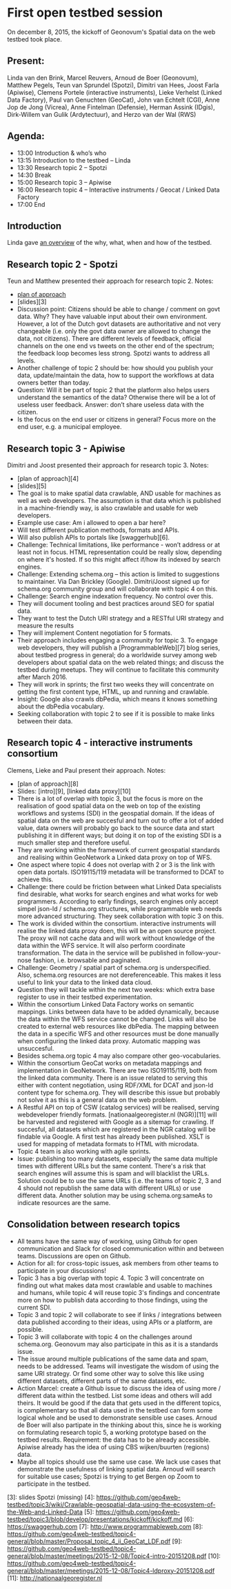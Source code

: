 # First open testbed session

On december 8, 2015, the kickoff of Geonovum's Spatial data on the web testbed took place. 

## Present: 

Linda van den Brink, Marcel Reuvers, Arnoud de Boer (Geonovum), Matthew Pegels, Teun van Sprundel (Spotzi), Dimitri van Hees, Joost Farla (Apiwise), Clemens Portele (interactive instruments), Lieke Verhelst (Linked Data Factory), Paul van Genuchten (GeoCat), John	van Echtelt	(CGI), Anne Jop	de Jong	(Vicrea), Anne	Fintelman	(Defensie), Herman 	Assink (IDgis), Dirk-Willem	van Gulik (Ardytectuur), and Herzo	van der Wal (RWS)

## Agenda: 
- 13:00 Introduction & who’s who
- 13:15 Introduction to the testbed – Linda
- 13:30 Research topic 2 – Spotzi
- 14:30 Break
- 15:00 Research topic 3 – Apiwise
- 16:00 Research topic 4 – Interactive instruments / Geocat / Linked Data Factory
- 17:00 End

## Introduction

Linda gave [an overview][1] of the why, what, when and how of the testbed. 

## Research topic 2 - Spotzi

Teun and Matthew presented their approach for research topic 2. Notes: 

- [plan of approach][2]
- [slides][3]
- Discussion point: Citizens should be able to change / comment on govt data. Why? They have valuable input about their own environment. However, a lot of the Dutch govt datasets are authoritative and not very changeable (i.e. only the govt data owner are allowed to change the data, not citizens). There are different levels of feedback, official channels on the one end vs tweets on the other end of the spectrum; the feedback loop becomes less strong. Spotzi wants to address all levels.
-	Another challenge of topic 2 should be: how should you publish your data, update/maintain the data, how to support the workflows at data owners better than today. 
- Question: Will it be part of topic 2 that the platform also helps users understand the semantics of the data? Otherwise there will be a lot of useless user feedback. Answer: don’t share useless data with the citizen.
- Is the focus on the end user or citizens in general? Focus more on the end user, e.g. a municipal employee.

## Research topic 3 - Apiwise
Dimitri and Joost presented their approach for research topic 3. Notes: 

- [plan of approach][4]
- [slides][5]
- The goal is to make spatial data crawlable, AND usable for machines as well as web developers. The assumption is that data which is published in a machine-friendly way, is also crawlable and usable for web developers.  
- Example use case: Am i allowed to open a bar here?
- Will test different publication methods, formats and APIs. 
- Will also publish APIs to portals like [swaggerhub][6].
- Challenge: Technical limitations, like performance - won’t address or at least not in focus. HTML representation could be really slow, depending on where it's hosted. If so this might affect if/how its indexed by search engines. 
- Challenge: Extending schema.org – this action is limited to suggestions to maintainer. Via Dan Brickley (Google). Dimitri/Joost signed up for schema.org community group and will collaborate with topic 4 on this.
- Challenge: Search engine indexation frequency. No control over this.
- They will document tooling and best practices around SEO for spatial data.
- They want to test the	Dutch URI strategy and a RESTful URI strategy and measure the results
- They will implement Content negotiation for 5 formats.
- Their approach includes engaging a community for topic 3. To engage web developers, they will publish a [ProgrammableWeb][7] blog series, about testbed progress in general; do a worldwide survey among web developers about spatial data on the web related things; and discuss the testbed during meetups. They will continue to facilitate this community after March 2016. 
- They will work in sprints; the first two weeks they will concentrate on getting the first content type, HTML, up and running and crawlable. 
- Insight: Google also crawls dbPedia, which means it knows something about the dbPedia vocabulary.  
- Seeking collaboration with topic 2 to see if it is possible to make links between their data. 

## Research topic 4 - interactive instruments consortium
Clemens, Lieke and Paul present their approach. Notes: 

- [plan of approach][8]
- Slides: [intro][9], [linked data proxy][10]
- There is a lot of overlap with topic 3, but the focus is more on the realisation of good spatial data on the web on top of the existing workflows and systems (SDI) in the geospatial domain. If the ideas of spatial data on the web are succesful and turn out to offer a lot of added value, data owners will probably go back to the source data and start publishing it in different ways; but doing it on top of the existing SDI is a much smaller step and therefore useful.  
- They are working within the framework of current geospatial standards and realising within GeoNetwork a Linked data proxy on top of WFS. 
- One aspect where topic 4 does not overlap with 2 or 3 is the link with open data portals. ISO19115/119 metadata will be transformed to DCAT to achieve this.
- Challenge: there could be friction between what Linked Data specialists find desirable, what works for search engines and what works for web programmers. According to early findings, search engines only accept simpel json-ld / schema.org structures, while programmable web needs more advanced structuring. They seek collaboration with topic 3 on this. 
- The work is divided within the consortium. interactive instruments will realise the linked data proxy doen, this will be an open source project. The proxy will not cache data and will work without knowledge of the data within the WFS service. It will also perform coordinate transformation. The data in the service will be published in follow-your-nose fashion, i.e. browsable and paginated.
- Challenge: Geometry / spatial part of schema.org is underspecified. Also, schema.org resources are not dereferenceable. This makes it less useful to link your data to the linked data cloud. 
- Question they will tackle within the next two weeks: which extra base register to use in their testbed experimentation. 
- Within the consortium Linked Data Factory works on semantic mappings. Links between data have to be added dynamically, because the data within the WFS service cannot be changed. Links will also be created to external web resources like dbPedia. The mapping between the data in a specific WFS and other resources must be done manually when configuring the linked data proxy. Automatic mapping was unsuccesful. 
- Besides schema.org topic 4 may also compare other geo-vocabularies. 
- Within the consortium GeoCat works on	metadata mappings and implementation in GeoNetwork. There are two ISO19115/119, both from the linked data community. There is an issue related to serving this either with content negotiation, using RDF/XML for DCAT and json-ld content type for schema.org. They will describe this issue but probably not solve it as this is a general data on the web problem.  
- A Restful API on top of CSW (catalog services) will be realised, serving webdeveloper friendly formats. [nationaalgeoregister.nl (NGR)][11] will be harvested and registered with Google as a sitemap for crawling. If succesful, all datasets which are registered in the NGR catalog will be findable via Google. A first test has already been published. XSLT is used for mapping of metadata formats to HTML with microdata.
- Topic 4 team is also working with agile sprints. 
- Issue: publishing too many datasets, especially the same data multiple times with different URLs but the same content. There's a risk that search engines will assume this is spam and will blacklist the URLs. Solution could be to use the same URLs (i.e. the teams of topic 2, 3 and 4 should not republish the same data with different URLs) or use different data. Another solution may be using schema.org:sameAs to indicate resources are the same. 

## Consolidation between research topics
-	All teams have the same way of working, using Github for open communication and Slack for closed communication within and between teams. Discussions are open on Github. 
- Action for all: for cross-topic issues, ask members from other teams to participate in your discussions!
-	Topic 3 has a big overlap with topic 4. Topic 3 will concentrate on finding out what makes data most crawlable and usable to machines and humans, while topic 4 will reuse topic 3's findings and concentrate more on how to publish data according to those findings, using the current SDI.
-	Topic 3 and topic 2 will collaborate to see if links / integrations between data published according to their ideas, using APIs or a platform, are possible. 
-	Topic 3 will collaborate with topic 4 on the challenges around schema.org. Geonovum may also participate in this as it is a standards issue.
-	The issue around multiple publications of the same data and spam, needs to be addressed. Teams will investigate the wisdom of using the same URI strategy. Or find some other way to solve this like using different datasets, different parts of the same datasets, etc. 
- Action Marcel: create a Github issue to discuss the idea of using more / different data within the testbed. List some ideas and others will add theirs. It would be good if the data that gets used in the different topics, is complementary so that all data used in the testbed can form some logical whole and be used to demonstrate sensible use cases. Arnoud de Boer will also partipate in the thinking about this, since he is working on formulating research topic 5, a working prototype based on the testbed results. Requirement: the data has to be already accessible. Apiwise already has the idea of using CBS wijken/buurten (regions) data.  
-	Maybe all topics should use the same use case. We lack use cases that demonstrate the usefulness of linking spatial data. Arnoud will search for suitable use cases; Spotzi is trying to get Bergen op Zoom to participate in the testbed. 

[1]: https://github.com/geo4web-testbed/general/blob/master/Meeting20151208/IntroductionLinda.pdf
[2]: https://github.com/geo4web-testbed/topic2/blob/master/proposal_topic_2
[3]: slides Spotzi (missing)
[4]: https://github.com/geo4web-testbed/topic3/wiki/Crawlable-geospatial-data-using-the-ecosystem-of-the-Web-and-Linked-Data
[5]: https://github.com/geo4web-testbed/topic3/blob/develop/presentations/kickoff/kickoff.md
[6]: https://swaggerhub.com
[7]: http://www.programmableweb.com
[8]: https://github.com/geo4web-testbed/topic4-general/blob/master/Proposal_topic_4_ii_GeoCat_LDF.pdf
[9]: https://github.com/geo4web-testbed/topic4-general/blob/master/meetings/2015-12-08/Topic4-intro-20151208.pdf
[10]: https://github.com/geo4web-testbed/topic4-general/blob/master/meetings/2015-12-08/Topic4-ldproxy-20151208.pdf
[11]: http://nationaalgeoregister.nl
